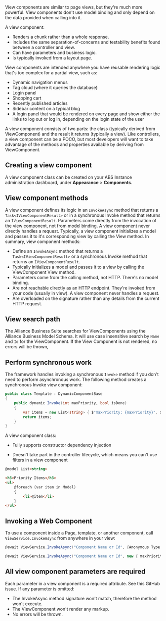 View components are similar to page views, but they're much more powerful. View components don't use model binding and only depend on the data provided when calling into it. 


A view component:

- Renders a chunk rather than a whole response.
- Includes the same separation-of-concerns and testability benefits found between a controller and view.
- Can have parameters and business logic.
- Is typically invoked from a layout page.

View components are intended anywhere you have reusable rendering logic that's too complex for a partial view, such as:

- Dynamic navigation menus
- Tag cloud (where it queries the database)
- Login panel
- Shopping cart
- Recently published articles
- Sidebar content on a typical blog
- A login panel that would be rendered on every page and show either the links to log out or log in, depending on the login state of the user

A view component consists of two parts: the class (typically derived from ViewComponent) and the result it returns (typically a view). Like controllers, a view component can be a POCO, but most developers will want to take advantage of the methods and properties available by deriving from ViewComponent.

## Creating a view component
A view component class can be created on your ABS Instance administration dashboard, under **Appearance** > **Components**.


## View component methods
A view component defines its logic in an `InvokeAsync` method that returns a `Task<IViewComponentResult>` or in a synchronous Invoke method that returns an `IViewComponentResult`. Parameters come directly from the invocation of the view component, not from model binding. A view component never directly handles a request. Typically, a view component initializes a model and passes it to it's corresponding view by calling the View method. In summary, view component methods:

- Define an `InvokeAsync` method that returns a `Task<IViewComponentResult>` or a synchronous Invoke method that returns an `IViewComponentResult`.
- Typically initializes a model and passes it to a view by calling the ViewComponent View method.
- Parameters come from the calling method, not HTTP. There's no model binding.
- Are not reachable directly as an HTTP endpoint. They're invoked from your code (usually in view). A view component never handles a request.
- Are overloaded on the signature rather than any details from the current HTTP request.

## View search path
The Alliance Business Suite searches for ViewComponents using the Alliance Business Model Schema. It will use case insensitive search by `Name` and `Id` for the ViewComponent.
If the View Component is not rendered, no errors will be thrown, 

## Perform synchronous work
The framework handles invoking a synchronous `Invoke` method if you don't need to perform asynchronous work. The following method creates a synchronous Invoke view component:

``` csharp
public class Template : DynamicComponentBase
{
    public dynamic Invoke(int maxPriority, bool isDone)
    {
        var items = new List<string> { $"maxPriority: {maxPriority}", $"isDone: {isDone}" };
        return items;
    }
}
```

A view component class:

- Fully supports constructor dependency injection

- Doesn't take part in the controller lifecycle, which means you can't use filters in a view component

``` html
@model List<string>

<h3>Priority Items</h3>
<ul>
    @foreach (var item in Model)
    {
        <li>@item</li>
    }
</ul>
```


## Invoking a Web Component
To use a component inside a Page, template, or another component, call `ViewService.InvokeAsync` from anywhere in your view:

``` csharp
@await ViewService.InvokeAsync("Component Name or Id", {Anonymous Type Containing Parameters}, (optional) recompile = false)
```
``` csharp
@await ViewService.InvokeAsync("Component Name or Id", new { maxPriority = 1, isDone = false  })
```


## All view component parameters are required
Each parameter in a view component is a required attribute. See this GitHub issue. If any parameter is omitted:

- The InvokeAsync method signature won't match, therefore the method won't execute.
- The ViewComponent won't render any markup.
- No errors will be thrown.